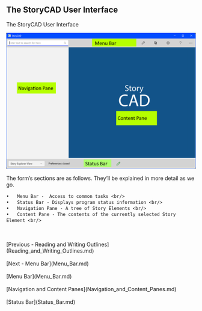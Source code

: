 ## The StoryCAD User Interface ##
The StoryCAD User Interface <br/>

![](User-Interface.png)

The form’s sections are as follows. They’ll be explained in more detail as we go. <br/>

	•	Menu Bar -  Access to common tasks <br/>
	•	Status Bar - Displays program status information <br/>
	•	Navigation Pane - A tree of Story Elements <br/>
	•	Content Pane - The contents of the currently selected Story Element <br/>


 <br/>
 <br/>
[Previous - Reading and Writing Outlines](Reading_and_Writing_Outlines.md) <br/>
 <br/>
[Next - Menu Bar](Menu_Bar.md) <br/>
 <br/>
[Menu Bar](Menu_Bar.md) <br/><br/>
[Navigation and  Content Panes](Navigation_and_Content_Panes.md) <br/><br/>
[Status Bar](Status_Bar.md) <br/><br/>
